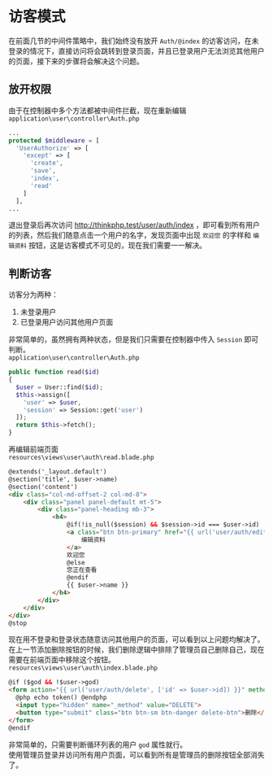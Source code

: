 # 访客模式

在前面几节的中间件策略中，我们始终没有放开 `Auth/@index` 的访客访问，在未登录的情况下，直接访问将会跳转到登录页面，并且已登录用户无法浏览其他用户的页面，接下来的步骤将会解决这个问题。

## 放开权限

由于在控制器中多个方法都被中间件拦截，现在重新编辑  
`application\user\controller\Auth.php`

~~~php
...
protected $middleware = [
  'UserAuthorize' => [
    'except' => [
      'create',
      'save',
      'index',
      'read'
    ]
  ],
...
~~~

退出登录后再次访问 http://thinkphp.test/user/auth/index ，即可看到所有用户的列表，然后我们随意点击一个用户的名字，发现页面中出现 `欢迎您` 的字样和 `编辑资料` 按钮，这是访客模式不可见的，现在我们需要一一解决。

## 判断访客

访客分为两种：
1. 未登录用户
2. 已登录用户访问其他用户页面

非常简单的，虽然拥有两种状态，但是我们只需要在控制器中传入 `Session` 即可判断。  
`application\user\controller\Auth.php`

~~~php
public function read($id)
{
  $user = User::find($id);
  $this->assign([
    'user' => $user,
    'session' => Session::get('user')
  ]);
  return $this->fetch();
}
~~~

再编辑前端页面  
`resources\views\user\auth\read.blade.php`

~~~html
@extends('_layout.default')
@section('title', $user->name)
@section('content')
<div class="col-md-offset-2 col-md-8">
    <div class="panel panel-default mt-5">
        <div class="panel-heading mb-3">
            <h4>
                @if(!is_null($session) && $session->id === $user->id)
                <a class="btn btn-primary" href="{{ url('user/auth/edit', ['id' => session('user.id')]) }}">
                    编辑资料
                </a>
                欢迎您
                @else
                您正在查看
                @endif
                {{ $user->name }}
            </h4>
        </div>
    </div>
</div>
@stop
~~~

现在用不登录和登录状态随意访问其他用户的页面，可以看到以上问题均解决了。  
在上一节添加删除按钮的时候，我们删除逻辑中排除了管理员自己删除自己，现在需要在前端页面中移除这个按钮。  
`resources\views\user\auth\index.blade.php`

~~~html
@if ($god && !$user->god)
<form action="{{ url('user/auth/delete', ['id' => $user->id]) }}" method="post" class="float-right">
  @php echo token() @endphp
  <input type="hidden" name="_method" value="DELETE">
  <button type="submit" class="btn btn-sm btn-danger delete-btn">删除</button>
</form>
@endif
~~~

非常简单的，只需要判断循环列表的用户 `god` 属性就行。  
使用管理员登录并访问所有用户页面，可以看到所有是管理员的删除按钮全部消失了。